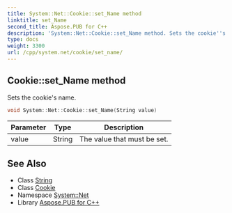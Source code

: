 ```yaml
---
title: System::Net::Cookie::set_Name method
linktitle: set_Name
second_title: Aspose.PUB for C++
description: 'System::Net::Cookie::set_Name method. Sets the cookie''s name in C++.'
type: docs
weight: 3300
url: /cpp/system.net/cookie/set_name/
---
```

## Cookie::set_Name method


Sets the cookie's name.

```cpp
void System::Net::Cookie::set_Name(String value)
```


| Parameter | Type | Description |
| --- | --- | --- |
| value | String | The value that must be set. |

## See Also

* Class [String](../../../system/string/)
* Class [Cookie](../)
* Namespace [System::Net](../../)
* Library [Aspose.PUB for C++](../../../)
